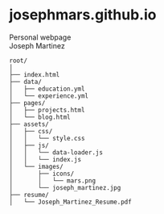 # josephmars.github.io
Personal webpage  
Joseph Martinez

```
root/
│
├── index.html
├── data/
│   ├── education.yml
│   └── experience.yml
├── pages/
│   ├── projects.html
│   └── blog.html
├── assets/
│   ├── css/
│   │   └── style.css
│   ├── js/
│   │   └── data-loader.js
│   │   └── index.js
│   └── images/
│       ├── icons/
│       │   └── mars.png
│       └── joseph_martinez.jpg
├── resume/
│   └── Joseph_Martinez_Resume.pdf
```
